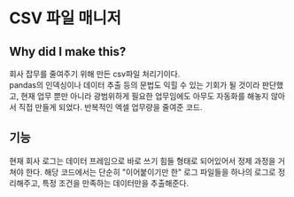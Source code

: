 # CSV 파일 매니저
## Why did I make this?
회사 잡무를 줄여주기 위해 만든 csv파일 처리기이다.  
pandas의 인덱싱이나 데이터 추출 등의 문법도 익힐 수 있는 기회가 될 것이라 판단했고, 현재 업무 뿐만 아니라 광범위하게 필요한 업무임에도 아무도 자동화를 해놓지 않아서 직접 만들게 되었다. 반복적인 엑셀 업무량을 줄여준 코드.

## 기능
현재 회사 로그는 데이터 프레임으로 바로 쓰기 힘들 형태로 되어있어서 정제 과정을 거쳐야 한다. 해당 코드에서는 단순히 "이어붙이기만 한" 로그 파일들을 하나의 로그로 정리해주고, 특정 조건을 만족하는 데이터만을 추출해준다.
